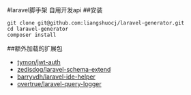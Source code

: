 #laravel脚手架
自用开发api
##安装
```clone
git clone git@github.com:liangshuocj/laravel-generator.git
cd laravel-generator
composer install
```

##额外加载的扩展包
* [tymon/jwt-auth](https://github.com/tymondesigns/jwt-auth)
* [zedisdog/laravel-schema-extend](https://github.com/zedisdog/laravel-schema-extend)
* [barryvdh/laravel-ide-helper](https://github.com/barryvdh/laravel-ide-helper)
* [overtrue/laravel-query-logger](https://github.com/overtrue/laravel-query-logger)
